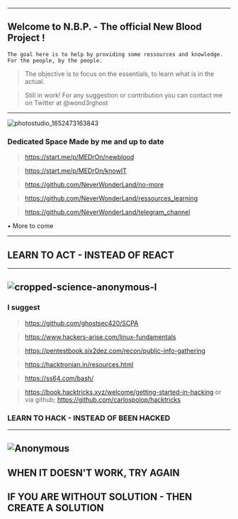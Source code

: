 -----------------------------------
## Welcome to N.B.P. - The official New Blood Project !

    The goal here is to help by providing some ressources and knowledge. For the people, by the people.

> The objective is to focus on the essentials, to learn what is in the actual.

> Still in work! For any suggestion or contribution you can contact me on Twitter at @wond3rghost
-----------------------------------

![photostudio_1652473163843](https://user-images.githubusercontent.com/64184513/171743001-02a4baac-b08d-489d-8ec1-998b6f8436f2.png)

### Dedicated Space Made by me and up to date

  > https://start.me/p/MEDrOn/newblood
 
  > https://start.me/p/MEDrOn/knowIT
 
  > https://github.com/NeverWonderLand/no-more
 
  > https://github.com/NeverWonderLand/ressources_learning
 
  > https://github.com/NeverWonderLand/telegram_channel

 • More to come
 
---------------------
## LEARN TO ACT - INSTEAD OF REACT
--------------------
![cropped-science-anonymous-l](https://user-images.githubusercontent.com/64184513/171263649-4a26e75e-5371-41d7-9e5d-9df629c41827.jpg)
--------------------
### I suggest

> https://github.com/ghostsec420/SCPA

> https://www.hackers-arise.com/linux-fundamentals

> https://pentestbook.six2dez.com/recon/public-info-gathering

> https://hacktronian.in/resources.html

> https://ss64.com/bash/

> https://book.hacktricks.xyz/welcome/getting-started-in-hacking
        or via github; https://github.com/carlospolop/hacktricks
        

### LEARN TO HACK - INSTEAD OF BEEN HACKED
-------------------
![Anonymous](https://user-images.githubusercontent.com/64184513/171263895-ef0fafc8-24c9-4f0b-81c4-8d114629fff3.jpg)
-------------------
## WHEN IT DOESN'T WORK, TRY AGAIN
## IF YOU ARE WITHOUT SOLUTION - THEN CREATE A SOLUTION
